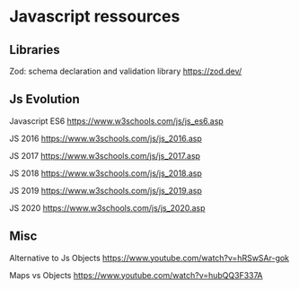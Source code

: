 # Javascript ressources


## Libraries

Zod: schema declaration and validation library https://zod.dev/


## Js Evolution

Javascript ES6 https://www.w3schools.com/js/js_es6.asp

JS 2016 https://www.w3schools.com/js/js_2016.asp

JS 2017 https://www.w3schools.com/js/js_2017.asp

JS 2018 https://www.w3schools.com/js/js_2018.asp

JS 2019 https://www.w3schools.com/js/js_2019.asp

JS 2020 https://www.w3schools.com/js/js_2020.asp


## Misc

Alternative to Js Objects https://www.youtube.com/watch?v=hRSwSAr-gok

Maps vs Objects https://www.youtube.com/watch?v=hubQQ3F337A
